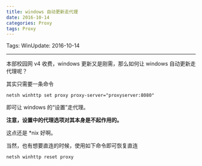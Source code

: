 ```yaml
---
title: windows 自动更新走代理
date: 2016-10-14
categories: Proxy
tags: Proxy
---
```


Tags: WinUpdate: 2016-10-14

---

本部校园网 v4 收费，windows 更新又是刚需，那么如何让 windows 自动更新走代理呢？

其实只需要一条命令

```
netsh winhttp set proxy proxy-server="proxyserver:8080"
```

即可让 windows 的“设置”走代理。

**注意，设置中的代理选项对其本身是不起作用的。**

这点还是 *nix 好啊。

当然，也有想要直连的时候，使用如下命令即可恢复直连

```
netsh winhttp reset proxy
```
